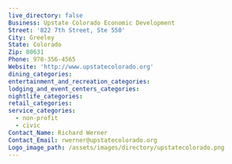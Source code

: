 ```yaml
---
live_directory: false
Business: Upstate Colorado Economic Development
Street: '822 7th Street, Ste 550'
City: Greeley
State: Colorado
Zip: 80631
Phone: 970-356-4565
Website: 'http://www.upstatecolorado.org'
dining_categories:
entertainment_and_recreation_categories:
lodging_and_event_centers_categories:
nightlife_categories:
retail_categories:
service_categories:
  - non-profit
  - civic
Contact_Name: Richard Werner
Contact_Email: rwerner@upstatecolorado.org
Logo_image_path: /assets/images/directory/upstatecolorado.png
---
```


